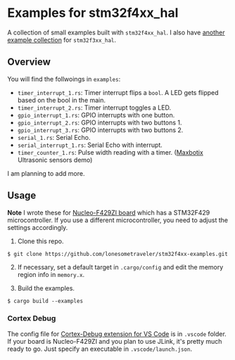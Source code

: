 # Examples for stm32f4xx_hal

A collection of small examples built with `stm32f4xx_hal`. I also have [another example collection](https://github.com/lonesometraveler/stm32f3xx-examples) for `stm32f3xx_hal`.


## Overview
You will find the follwoings in `examples`:

- `timer_interrupt_1.rs`: Timer interrupt flips a `bool`. A LED gets flipped based on the bool in the main.
- `timer_interrupt_2.rs`: Timer interrupt toggles a LED.
- `gpio_interrupt_1.rs`: GPIO interrupts with one button. 
- `gpio_interrupt_2.rs`: GPIO interrupts with two buttons 1. 
- `gpio_interrupt_3.rs`: GPIO interrupts with two buttons 2. 
- `serial_1.rs`: Serial Echo.
- `serial_interrupt_1.rs`: Serial Echo with interrupt.
- `timer_counter_1.rs`: Pulse width reading with a timer. ([Maxbotix](https://www.maxbotix.com) Ultrasonic sensors demo)

I am planning to add more.

## Usage

**Note** I wrote these for [Nucleo-F429ZI board](https://www.st.com/en/evaluation-tools/nucleo-f429zi.html) which has a STM32F429 microcontroller. If you use a different microcontroller, you need to adjust the settings accordingly.

1. Clone this repo.
``` console
$ git clone https://github.com/lonesometraveler/stm32f4xx-examples.git
```

2. If necessary, set a default target in `.cargo/config` and edit the memory region info in `memory.x`.

3. Build the examples.

``` console
$ cargo build --examples
```

### Cortex Debug

The config file for [Cortex-Debug extension for VS Code](https://marketplace.visualstudio.com/items?itemName=marus25.cortex-debug) is in `.vscode` folder. If your board is Nucleo-F429ZI and you plan to use JLink, it's pretty much ready to go. Just specify an executable in `.vscode/launch.json`.
